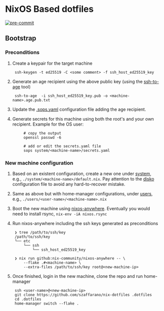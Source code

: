 # NixOS Based dotfiles

[![pre-commit](https://github.com/szaffarano/nix-dotfiles/actions/workflows/pre-commit.yml/badge.svg)](https://github.com/szaffarano/nix-dotfiles/actions/workflows/pre-commit.yml)

## Bootstrap

### Preconditions

1. Create a keypair for the target machine

        ssh-keygen -t ed25519 -C <some comment> -f ssh_host_ed25519_key
1. Generate an age recipient using the above public key (using the
[ssh-to-age](https://github.com/Mic92/ssh-to-age) tool)

        ssh-to-age  -i ssh_host_ed25519_key.pub -o <machine-name>.age.pub.txt
1. Update the [.sops.yaml](./.sops.yaml) configuration file adding the age
recipient.
1. Generate secrets for this machine using both the root's and your own
recipient.  Example for the OS user:

            # copy the output
            openssl passwd -6

            # add or edit the secrets.yaml file
            sops system/<machine-name>/secrets.yaml

### New machine configuration

1. Based on an existent configuration, create a new one under
[system](./system), e.g., `./system/<machine-name>/default.nix`. Pay attention
to the [disko](https://github.com/nix-community/disko) configuration file to
avoid any hard-to-recover mistake.
1. Same as above but with home-manager configurations, under [users](./users),
e.g., `./users/<user-name>/<machine-name>.nix`
1. Boot the new machine using
[nixos-anywhere](https://github.com/nix-community/nixos-anywhere).  Eventually
you would need to install rsync, `nix-env -iA nixos.rsync`
1. Run nixos-anywhere including the ssh keys generated as preconditions

        ❯ tree /path/to/ssh/key
        /path/to/ssh/key
        └── etc
            └── ssh
                └── ssh_host_ed25519_key

        ❯ nix run github:nix-community/nixos-anywhere -- \
            --flake .#<machine-name> \
            --extra-files /path/to/ssh/key root@<new-machine-ip>
1. Once finished, login in the new machine, clone the repo and run home-manager

        ssh <user-name>@<new-machine-ip>
        git clone https://github.com/szaffarano/nix-dotfiles .dotfiles
        cd .dotfiles
        home-manager switch --flake .
